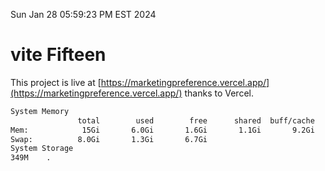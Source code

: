 Sun Jan 28 05:59:23 PM EST 2024

# vite Fifteen


This project is live at [https://marketingpreference.vercel.app/](https://marketingpreference.vercel.app/) thanks to Vercel.

```bash
System Memory
               total        used        free      shared  buff/cache   available
Mem:            15Gi       6.0Gi       1.6Gi       1.1Gi       9.2Gi       9.3Gi
Swap:          8.0Gi       1.3Gi       6.7Gi
System Storage
349M	.
```
